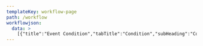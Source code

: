 ```yaml
---
templateKey: workflow-page
path: /workflow
workflowjson: 
  data: >
    [{"title":"Event Condition","tabTitle":"Condition","subHeading":"Configure how Graylog should create Events of this kind. You can later use those Events as input on other Conditions, making it possible to build powerful Conditions based on others.","content":[{"title":"Condition Type","name":"conditiontype","type":"select","isRequired":false,"value":"","notice":"Choose the type of Condition for this Event.","id":"condition1","options":[{"value":"0","label":"Low"},{"value":"1","label":"High"},{"value":"2","label":"Normal"}]}]},{"title":"Title","tabTitle":"Fields","subHeading":"","content":[{"title":"Name","name":"name","type":"text","isRequired":false,"value":"","placeHolder":"Your Name","notice":"","id":"name"},{"title":"Email","name":"email","type":"text","isRequired":false,"value":"","placeHolder":"Your Email","notice":"We don't share email","validation":[{"regEx":{},"message":"Please enter valid email"}],"id":"email1"},{"title":"Contact Number","name":"contact","type":"text","isRequired":false,"value":"","placeHolder":"Your Contact Number","notice":"Enter your 10 digits contact number","id":"contact"},{"title":"Address(Optional)","name":"address","type":"textarea","isRequired":false,"value":"","placeHolder":"","notice":"","id":"address"},{"title":"Birth Date","name":"birthdate","type":"DATE","isRequired":false,"value":"","placeHolder":"","notice":"","id":"birtdate"},{"title":"Gender","name":"gender","type":"radio","value":"","placeHolder":"","isRequired":false,"notice":"","options":[{"value":"0","label":"Male"},{"value":"1","label":"Female"}],"id":"gender1"}]}]
---
```

